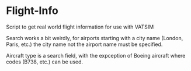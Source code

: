 # Flight-Info
Script to get real world flight information for use with VATSIM

Search works a bit weirdly, for airports starting with a city name (London, Paris, etc.) the city name not the airport name must be specified.

Aircraft type is a search field, with the expception of Boeing aircraft where codes (B738, etc.) can be used.
